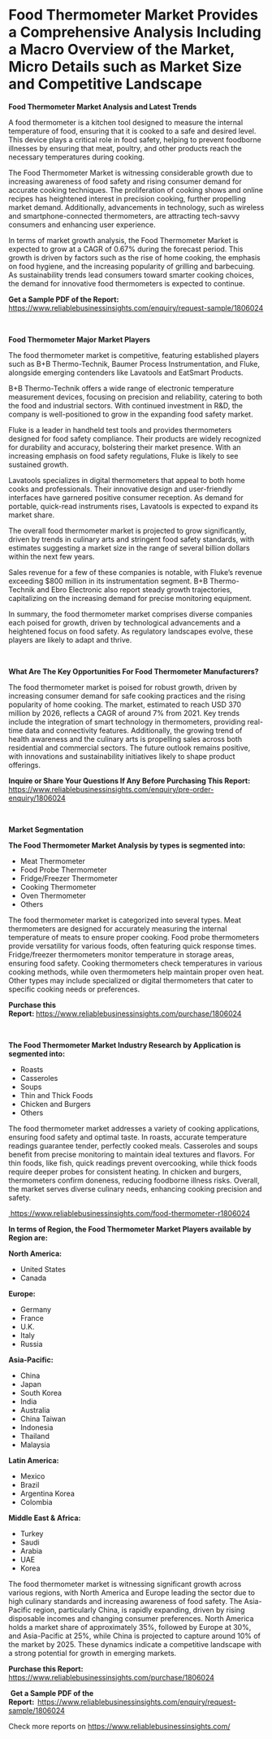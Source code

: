 <p><h1>Food Thermometer Market Provides a Comprehensive Analysis Including a Macro Overview of the Market, Micro Details such as Market Size and Competitive Landscape</h1></p><p><strong>Food Thermometer Market Analysis and Latest Trends</strong></p>
<p><p>A food thermometer is a kitchen tool designed to measure the internal temperature of food, ensuring that it is cooked to a safe and desired level. This device plays a critical role in food safety, helping to prevent foodborne illnesses by ensuring that meat, poultry, and other products reach the necessary temperatures during cooking. </p><p>The Food Thermometer Market is witnessing considerable growth due to increasing awareness of food safety and rising consumer demand for accurate cooking techniques. The proliferation of cooking shows and online recipes has heightened interest in precision cooking, further propelling market demand. Additionally, advancements in technology, such as wireless and smartphone-connected thermometers, are attracting tech-savvy consumers and enhancing user experience.</p><p>In terms of market growth analysis, the Food Thermometer Market is expected to grow at a CAGR of 0.67% during the forecast period. This growth is driven by factors such as the rise of home cooking, the emphasis on food hygiene, and the increasing popularity of grilling and barbecuing. As sustainability trends lead consumers toward smarter cooking choices, the demand for innovative food thermometers is expected to continue.</p></p>
<p><strong>Get a Sample PDF of the Report:&nbsp;</strong> <a href="https://www.reliablebusinessinsights.com/enquiry/request-sample/1806024?utm_campaign=2413&utm_medium=2&utm_source=Github&utm_content=ia&utm_term=16022025&utm_id=food-thermometer">https://www.reliablebusinessinsights.com/enquiry/request-sample/1806024</a></p>
<p>&nbsp;</p>
<p><strong>Food Thermometer Major Market Players</strong></p>
<p><p>The food thermometer market is competitive, featuring established players such as B+B Thermo-Technik, Baumer Process Instrumentation, and Fluke, alongside emerging contenders like Lavatools and EatSmart Products. </p><p>B+B Thermo-Technik offers a wide range of electronic temperature measurement devices, focusing on precision and reliability, catering to both the food and industrial sectors. With continued investment in R&D, the company is well-positioned to grow in the expanding food safety market.</p><p>Fluke is a leader in handheld test tools and provides thermometers designed for food safety compliance. Their products are widely recognized for durability and accuracy, bolstering their market presence. With an increasing emphasis on food safety regulations, Fluke is likely to see sustained growth.</p><p>Lavatools specializes in digital thermometers that appeal to both home cooks and professionals. Their innovative design and user-friendly interfaces have garnered positive consumer reception. As demand for portable, quick-read instruments rises, Lavatools is expected to expand its market share.</p><p>The overall food thermometer market is projected to grow significantly, driven by trends in culinary arts and stringent food safety standards, with estimates suggesting a market size in the range of several billion dollars within the next few years. </p><p>Sales revenue for a few of these companies is notable, with Fluke’s revenue exceeding $800 million in its instrumentation segment. B+B Thermo-Technik and Ebro Electronic also report steady growth trajectories, capitalizing on the increasing demand for precise monitoring equipment.</p><p>In summary, the food thermometer market comprises diverse companies each poised for growth, driven by technological advancements and a heightened focus on food safety. As regulatory landscapes evolve, these players are likely to adapt and thrive.</p></p>
<p>&nbsp;</p>
<p><strong>What Are The Key Opportunities For Food Thermometer Manufacturers?</strong></p>
<p><p>The food thermometer market is poised for robust growth, driven by increasing consumer demand for safe cooking practices and the rising popularity of home cooking. The market, estimated to reach USD 370 million by 2026, reflects a CAGR of around 7% from 2021. Key trends include the integration of smart technology in thermometers, providing real-time data and connectivity features. Additionally, the growing trend of health awareness and the culinary arts is propelling sales across both residential and commercial sectors. The future outlook remains positive, with innovations and sustainability initiatives likely to shape product offerings.</p></p>
<p><strong>Inquire or Share Your Questions If Any Before Purchasing This Report:</strong> <a href="https://www.reliablebusinessinsights.com/enquiry/pre-order-enquiry/1806024?utm_campaign=2413&utm_medium=2&utm_source=Github&utm_content=ia&utm_term=16022025&utm_id=food-thermometer">https://www.reliablebusinessinsights.com/enquiry/pre-order-enquiry/1806024</a></p>
<p>&nbsp;</p>
<p><strong>Market Segmentation</strong></p>
<p><strong>The Food Thermometer Market Analysis by types is segmented into:</strong></p>
<p><ul><li>Meat Thermometer</li><li>Food Probe Thermometer</li><li>Fridge/Freezer Thermometer</li><li>Cooking Thermometer</li><li>Oven Thermometer</li><li>Others</li></ul></p>
<p><p>The food thermometer market is categorized into several types. Meat thermometers are designed for accurately measuring the internal temperature of meats to ensure proper cooking. Food probe thermometers provide versatility for various foods, often featuring quick response times. Fridge/freezer thermometers monitor temperature in storage areas, ensuring food safety. Cooking thermometers check temperatures in various cooking methods, while oven thermometers help maintain proper oven heat. Other types may include specialized or digital thermometers that cater to specific cooking needs or preferences.</p></p>
<p><strong>Purchase this Report:&nbsp;</strong><a href="https://www.reliablebusinessinsights.com/purchase/1806024?utm_campaign=2413&utm_medium=2&utm_source=Github&utm_content=ia&utm_term=16022025&utm_id=food-thermometer">https://www.reliablebusinessinsights.com/purchase/1806024</a></p>
<p>&nbsp;</p>
<p><strong>The Food Thermometer Market Industry Research by Application is segmented into:</strong></p>
<p><ul><li>Roasts</li><li>Casseroles</li><li>Soups</li><li>Thin and Thick Foods</li><li>Chicken and Burgers</li><li>Others</li></ul></p>
<p><p>The food thermometer market addresses a variety of cooking applications, ensuring food safety and optimal taste. In roasts, accurate temperature readings guarantee tender, perfectly cooked meals. Casseroles and soups benefit from precise monitoring to maintain ideal textures and flavors. For thin foods, like fish, quick readings prevent overcooking, while thick foods require deeper probes for consistent heating. In chicken and burgers, thermometers confirm doneness, reducing foodborne illness risks. Overall, the market serves diverse culinary needs, enhancing cooking precision and safety.</p></p>
<p><a href="https://www.reliablebusinessinsights.com/food-thermometer-r1806024?utm_campaign=2413&utm_medium=2&utm_source=Github&utm_content=ia&utm_term=16022025&utm_id=food-thermometer">&nbsp;https://www.reliablebusinessinsights.com/food-thermometer-r1806024</a></p>
<p><strong>In terms of Region, the Food Thermometer Market Players available by Region are:</strong></p>
<p>
    <p> <strong> North America: </strong>
        <ul>
            <li>United States</li>
            <li>Canada</li>
        </ul>
        </p> 
    <p> <strong> Europe: </strong>
        <ul>
            <li>Germany</li>
            <li>France</li>
            <li>U.K.</li>
            <li>Italy</li>
            <li>Russia</li>
        </ul>
        </p> 
    <p> <strong> Asia-Pacific: </strong>
        <ul>
            <li>China</li>
            <li>Japan</li>
            <li>South Korea</li>
            <li>India</li>
            <li>Australia</li>
            <li>China Taiwan</li>
            <li>Indonesia</li>
            <li>Thailand</li>
            <li>Malaysia</li>
        </ul>
        </p> 
    <p> <strong> Latin America: </strong>
        <ul>
            <li>Mexico</li>
            <li>Brazil</li>
            <li>Argentina Korea</li>
            <li>Colombia</li>
        </ul>
        </p> 
    <p> <strong> Middle East & Africa: </strong>
        <ul>
            <li>Turkey</li>
            <li>Saudi</li>
            <li>Arabia</li>
            <li>UAE</li>
            <li>Korea</li>
        </ul>
    </p>
    </p>
<p><p>The food thermometer market is witnessing significant growth across various regions, with North America and Europe leading the sector due to high culinary standards and increasing awareness of food safety. The Asia-Pacific region, particularly China, is rapidly expanding, driven by rising disposable incomes and changing consumer preferences. North America holds a market share of approximately 35%, followed by Europe at 30%, and Asia-Pacific at 25%, while China is projected to capture around 10% of the market by 2025. These dynamics indicate a competitive landscape with a strong potential for growth in emerging markets.</p></p>
<p><strong>Purchase this Report: </strong><a href="https://www.reliablebusinessinsights.com/purchase/1806024?utm_campaign=2413&utm_medium=2&utm_source=Github&utm_content=ia&utm_term=16022025&utm_id=food-thermometer">https://www.reliablebusinessinsights.com/purchase/1806024</a></p>
<p>&nbsp;<strong>Get a Sample PDF of the Report:&nbsp;&nbsp;</strong><a href="https://www.reliablebusinessinsights.com/enquiry/request-sample/1806024?utm_campaign=2413&utm_medium=2&utm_source=Github&utm_content=ia&utm_term=16022025&utm_id=food-thermometer">https://www.reliablebusinessinsights.com/enquiry/request-sample/1806024</a></p>
<p><strong></strong></p>
<p>Check more reports on <a href="https://www.reliablebusinessinsights.com/?utm_campaign=2413&utm_medium=2&utm_source=Github&utm_content=ia&utm_term=16022025&utm_id=food-thermometer">https://www.reliablebusinessinsights.com/</a></p>